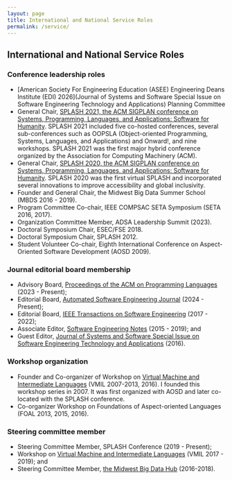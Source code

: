 ```yaml
---
layout: page
title: International and National Service Roles
permalink: /service/
---
```


## International and National Service Roles

### Conference leadership roles

- [American Society For Engineering Education (ASEE) Engineering Deans Institute (EDI) 2026](Journal of Systems and Software Special Issue on Software Engineering Technology and Applications) Planning Committee 
- General Chair, [SPLASH 2021, the ACM SIGPLAN conference on Systems, Programming, Languages, and Applications: Software for Humanity](https://2021.splashcon.org/). SPLASH 2021 included five co-hosted conferences, several sub-conferences such as OOPSLA (Object-oriented Programming, Systems, Languages, and Applications) and Onward!, and nine workshops. SPLASH 2021 was the first major hybrid conference organized by the Association for Computing Machinery (ACM).
- General Chair, [SPLASH 2020, the ACM SIGPLAN conference on Systems, Programming, Languages, and Applications: Software for Humanity](https://2020.splashcon.org/). SPLASH 2020 was the first virtual SPLASH and incorporated 
    several innovations to improve accessibility and global inclusivity. 
- Founder and General Chair, the Midwest Big Data Summer School (MBDS 2016 - 2019).
- Program Committee Co-chair, IEEE COMPSAC SETA Symposium (SETA 2016, 2017).
- Organization Committee Member, ADSA Leadership Summit (2023).
- Doctoral Symposium Chair, ESEC/FSE 2018.
- Doctoral Symposium Chair, SPLASH 2012.
- Student Volunteer Co-chair, Eighth International Conference on
      Aspect-Oriented Software Development (AOSD 2009).

### Journal editorial board membership

- Advisory Board, [Proceedings of the ACM on Programming Languages](https://dl.acm.org/journal/pacmpl/editorial-board) (2023 - Present);
- Editorial Board, [Automated Software Engineering Journal](https://link.springer.com/journal/10515/editorial-board) (2024 - Present);
- Editorial Board, [IEEE Transactions on Software Engineering](https://www.computer.org/csdl/journal/ts) (2017 - 2022);
- Associate Editor, [Software Engineering Notes](https://www.sigsoft.org/SEN/) (2015 - 2019); and
- Guest Editor, [Journal of Systems and Software Special Issue on Software Engineering Technology and Applications](https://dblp.org/rec/journals/jss/ChanLR18.html) (2016).

### Workshop organization 
- Founder and Co-organizer of Workshop on [Virtual Machine and Intermediate Languages](https://conf.researchr.org/series/vmil)
  (VMIL 2007-2013, 2016). I founded this workshop series in 2007. It was first organized with AOSD and later co-located with the SPLASH conference.
- Co-organizer Workshop on Foundations of Aspect-oriented Languages (FOAL 2013, 2015, 2016).

### Steering committee member
- Steering Committee Member, SPLASH Conference (2019 - Present); 
- Workshop on [Virtual Machine and Intermediate Languages](https://conf.researchr.org/series/vmil) (VMIL 2017 - 2019); and
- Steering Committee Member, [the Midwest Big Data Hub](https://midwestbigdatahub.org) (2016-2018).


